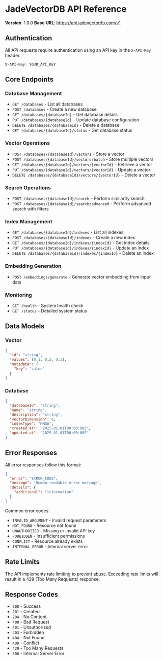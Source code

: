 # JadeVectorDB API Reference

**Version**: 1.0.0
**Base URL**: https://api.jadevectordb.com/v1

## Authentication

All API requests require authentication using an API key in the `X-API-Key` header.

```
X-API-Key: YOUR_API_KEY
```

## Core Endpoints

### Database Management

- `GET /databases` - List all databases
- `POST /databases` - Create a new database
- `GET /databases/{databaseId}` - Get database details
- `PUT /databases/{databaseId}` - Update database configuration
- `DELETE /databases/{databaseId}` - Delete a database
- `GET /databases/{databaseId}/status` - Get database status

### Vector Operations

- `POST /databases/{databaseId}/vectors` - Store a vector
- `POST /databases/{databaseId}/vectors/batch` - Store multiple vectors
- `GET /databases/{databaseId}/vectors/{vectorId}` - Retrieve a vector
- `PUT /databases/{databaseId}/vectors/{vectorId}` - Update a vector
- `DELETE /databases/{databaseId}/vectors/{vectorId}` - Delete a vector

### Search Operations

- `POST /databases/{databaseId}/search` - Perform similarity search
- `POST /databases/{databaseId}/search/advanced` - Perform advanced search with filters

### Index Management

- `GET /databases/{databaseId}/indexes` - List all indexes
- `POST /databases/{databaseId}/indexes` - Create a new index
- `GET /databases/{databaseId}/indexes/{indexId}` - Get index details
- `PUT /databases/{databaseId}/indexes/{indexId}` - Update an index
- `DELETE /databases/{databaseId}/indexes/{indexId}` - Delete an index

### Embedding Generation

- `POST /embeddings/generate` - Generate vector embedding from input data

### Monitoring

- `GET /health` - System health check
- `GET /status` - Detailed system status

## Data Models

### Vector

```json
{
  "id": "string",
  "values": [0.1, 0.2, 0.3],
  "metadata": {
    "key": "value"
  }
}
```

### Database

```json
{
  "databaseId": "string",
  "name": "string",
  "description": "string",
  "vectorDimension": 0,
  "indexType": "HNSW",
  "created_at": "2025-01-01T00:00:00Z",
  "updated_at": "2025-01-01T00:00:00Z"
}
```

## Error Responses

All error responses follow this format:

```json
{
  "error": "ERROR_CODE",
  "message": "Human readable error message",
  "details": {
    "additional": "information"
  }
}
```

Common error codes:
- `INVALID_ARGUMENT` - Invalid request parameters
- `NOT_FOUND` - Resource not found
- `UNAUTHORIZED` - Missing or invalid API key
- `FORBIDDEN` - Insufficient permissions
- `CONFLICT` - Resource already exists
- `INTERNAL_ERROR` - Internal server error

## Rate Limits

The API implements rate limiting to prevent abuse. Exceeding rate limits will result in a 429 (Too Many Requests) response.

## Response Codes

- `200` - Success
- `201` - Created
- `204` - No Content
- `400` - Bad Request
- `401` - Unauthorized
- `403` - Forbidden
- `404` - Not Found
- `409` - Conflict
- `429` - Too Many Requests
- `500` - Internal Server Error

